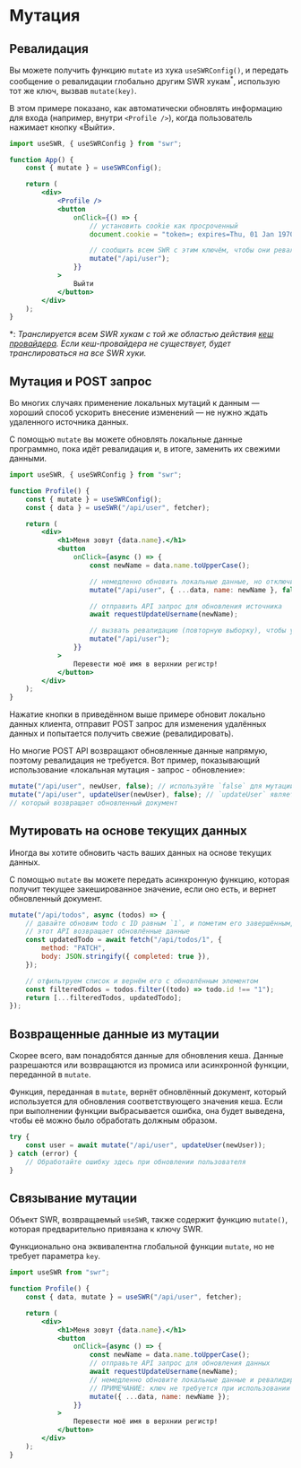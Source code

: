 # Мутация

## Ревалидация

Вы можете получить функцию `mutate` из хука `useSWRConfig()`, и передать сообщение о ревалидации глобально другим SWR хукам<sup>\*</sup>, использую тот же ключ, вызвав `mutate(key)`.

В этом примере показано, как автоматически обновлять информацию для входа (например, внутри `<Profile />`), когда пользователь нажимает кнопку «Выйти».

```jsx
import useSWR, { useSWRConfig } from "swr";

function App() {
    const { mutate } = useSWRConfig();

    return (
        <div>
            <Profile />
            <button
                onClick={() => {
                    // установить cookie как просроченный
                    document.cookie = "token=; expires=Thu, 01 Jan 1970 00:00:00 UTC; path=/;";

                    // сообщить всем SWR с этим ключём, чтобы они ревалидировали
                    mutate("/api/user");
                }}
            >
                Выйти
            </button>
        </div>
    );
}
```

\*: _Транслируется всем SWR хукам с той же областью действия [кеш провайдера](/docs/cache). Если кеш-провайдера не существует, будет транслироваться на все SWR хуки._

## Мутация и POST запрос

Во многих случаях применение локальных мутаций к данным — хороший способ ускорить внесение изменений — не нужно ждать удаленного источника данных.

С помощью `mutate` вы можете обновлять локальные данные программно, пока идёт ревалидация и, в итоге, заменить их свежими данными.

```jsx
import useSWR, { useSWRConfig } from "swr";

function Profile() {
    const { mutate } = useSWRConfig();
    const { data } = useSWR("/api/user", fetcher);

    return (
        <div>
            <h1>Меня зовут {data.name}.</h1>
            <button
                onClick={async () => {
                    const newName = data.name.toUpperCase();

                    // немедленно обновить локальные данные, но отключить ревалидацию
                    mutate("/api/user", { ...data, name: newName }, false);

                    // отправить API запрос для обновления источника
                    await requestUpdateUsername(newName);

                    // вызвать ревалидацию (повторную выборку), чтобы убедиться, что наши локальные данные верны
                    mutate("/api/user");
                }}
            >
                Перевести моё имя в верхнии регистр!
            </button>
        </div>
    );
}
```

Нажатие кнопки в приведённом выше примере обновит локально данных клиента, отправит POST запрос для изменения удалённых данных и попытается получить свежие (ревалидировать).

Но многие POST API возвращают обновленные данные напрямую, поэтому ревалидация не требуется. Вот пример, показывающий использование «локальная мутация - запрос - обновление»:

```jsx
mutate("/api/user", newUser, false); // используйте `false` для мутации без ревалидации
mutate("/api/user", updateUser(newUser), false); // `updateUser` является промисом запроса,
// который возвращает обновленный документ
```

## Мутировать на основе текущих данных

Иногда вы хотите обновить часть ваших данных на основе текущих данных.

С помощью `mutate` вы можете передать асинхронную функцию, которая получит текущее закешированное значение, если оно есть, и вернет обновленный документ.

```jsx
mutate("/api/todos", async (todos) => {
    // давайте обновим todo с ID равным `1`, и пометим его завершённым,
    // этот API возвращает обновлённые данные
    const updatedTodo = await fetch("/api/todos/1", {
        method: "PATCH",
        body: JSON.stringify({ completed: true }),
    });

    // отфильтруем список и вернём его с обновлённым элементом
    const filteredTodos = todos.filter((todo) => todo.id !== "1");
    return [...filteredTodos, updatedTodo];
});
```

## Возвращенные данные из мутации

Скорее всего, вам понадобятся данные для обновления кеша. Данные разрешаются или возвращаются из промиса или асинхронной функции, переданной в `mutate`.

Функция, переданная в `mutate`, вернёт обновлённый документ, который используется для обновления соответствующего значения кеша. Если при выполнении функции выбрасывается ошибка, она будет выведена, чтобы её можно было обработать должным образом.

```jsx
try {
    const user = await mutate("/api/user", updateUser(newUser));
} catch (error) {
    // Обработайте ошибку здесь при обновлении пользователя
}
```

## Связывание мутации

Объект SWR, возвращаемый `useSWR`, также содержит функцию `mutate()`, которая предварительно привязана к ключу SWR.

Функционально она эквивалентна глобальной функции `mutate`, но не требует параметра `key`.

```jsx
import useSWR from "swr";

function Profile() {
    const { data, mutate } = useSWR("/api/user", fetcher);

    return (
        <div>
            <h1>Меня зовут {data.name}.</h1>
            <button
                onClick={async () => {
                    const newName = data.name.toUpperCase();
                    // отправьте API запрос для обновления данных
                    await requestUpdateUsername(newName);
                    // немедленно обновите локальные данные и ревалидируйте их (повторная выборка)
                    // ПРИМЕЧАНИЕ: ключ не требуется при использовании мутации useSWR, поскольку он предварительно привязан
                    mutate({ ...data, name: newName });
                }}
            >
                Перевести моё имя в верхнии регистр!
            </button>
        </div>
    );
}
```
